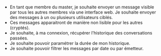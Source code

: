 - En tant que membre du master, je souhaite envoyer un message visible par tous les autres membres via une interface web.
Je souhaite envoyer des messages à un ou plusieurs utilisateurs ciblés. 
- Ces messages apparaitront de manière non lisible pour les autres (cryptés).
- Je souhaite, à ma connexion, récupérer l'historique des conversations passées.
- Je souhaite pouvoir paramétrer la durée de mon historique.
- Je souhaite pouvoir filtrer les messages par date ou par émetteur.
